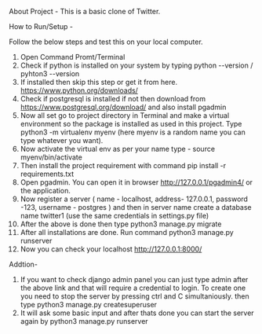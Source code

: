 About Project -
This is a basic clone of Twitter.




How to Run/Setup -

Follow the below steps and test this on your local computer.

1. Open Command Promt/Terminal
2. Check if python is installed on your system by typing python --version / pyhton3 --version
3. If installed then skip this step or get it from here. https://www.python.org/downloads/
4. Check if postgresql is installed if not then download from https://www.postgresql.org/download/ and also install pgadmin
5. Now all set go to project directory in Terminal and make a virtual environment so the package is installed as used in this project. Type python3 -m virtualenv myenv (here myenv is a random name you can type whatever you want).
6. Now activate the virtual env as per your name type - source myenv/bin/activate
7. Then install the project requirement with command  pip install -r requirements.txt
8. Open pgadmin. You can open it in browser http://127.0.0.1/pgadmin4/ or the application.
9. Now register a server ( name - localhost, address- 127.0.0.1, password -123, username - postgres ) and then in server name create a database name twitter1 (use the same credentials in settings.py file)
10. After the above is done then type python3 manage.py migrate
11. After all installations are done. Run command python3 manage.py runserver
12. Now you can check your localhost http://127.0.0.1:8000/


Addtion-
1. If you want to check django admin panel you can just type admin after the above link and that will require a credential to login. To create one you need to stop the server by pressing ctrl and C simultaniously. then type python3 manage.py createsuperuser
2. It will ask some basic input and after thats done you can start the server again by python3 manage.py runserver

